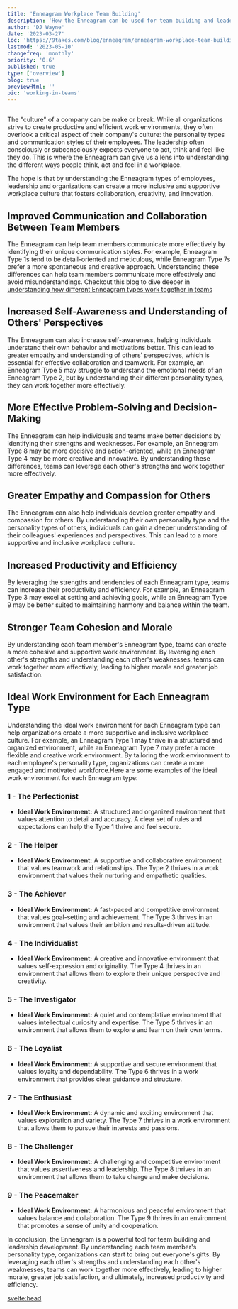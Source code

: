```yaml
---
title: 'Enneagram Workplace Team Building'
description: 'How the Enneagram can be used for team building and leadership development'
author: 'DJ Wayne'
date: '2023-03-27'
loc: 'https://9takes.com/blog/enneagram/enneagram-workplace-team-building'
lastmod: '2023-05-10'
changefreq: 'monthly'
priority: '0.6'
published: true
type: ['overview']
blog: true
previewHtml: ''
pic: 'working-in-teams'
---
```


<script>
	import  PopCard  from "../../lib/components/atoms/PopCard.svelte";
</script>
<div style="display: flex;
    justify-content: center;">
<PopCard
		image={`/blogs/working-in-teams.webp`}
		showIcon={false}
		displayText=""
		altText="People working in teams"
		subtext=""
	/>
</div>

<p class="firstLetter">The "culture" of a company can be make or break. While all organizations strive to create productive and efficient work environments, they often overlook a critical aspect of their company's culture: the personality types and communication styles of their employees. The leadership often consciously or subconsciously expects everyone to act, think and feel like they do. This is where the Enneagram can give us a lens into understanding the different ways people think, act and feel in a workplace.</p>

The hope is that by understanding the Enneagram types of employees, leadership and organizations can create a more inclusive and supportive workplace culture that fosters collaboration, creativity, and innovation.

## Improved Communication and Collaboration Between Team Members

The Enneagram can help team members communicate more effectively by identifying their unique communication styles. For example, Enneagram Type 1s tend to be detail-oriented and meticulous, while Enneagram Type 7s prefer a more spontaneous and creative approach. Understanding these differences can help team members communicate more effectively and avoid misunderstandings. Checkout this blog to dive deeper in <a href="enneagram-types-working-in-teams" >understanding how different Enneagram types work together in teams</a>

## Increased Self-Awareness and Understanding of Others' Perspectives

The Enneagram can also increase self-awareness, helping individuals understand their own behavior and motivations better. This can lead to greater empathy and understanding of others' perspectives, which is essential for effective collaboration and teamwork. For example, an Enneagram Type 5 may struggle to understand the emotional needs of an Enneagram Type 2, but by understanding their different personality types, they can work together more effectively.

## More Effective Problem-Solving and Decision-Making

The Enneagram can help individuals and teams make better decisions by identifying their strengths and weaknesses. For example, an Enneagram Type 8 may be more decisive and action-oriented, while an Enneagram Type 4 may be more creative and innovative. By understanding these differences, teams can leverage each other's strengths and work together more effectively.

## Greater Empathy and Compassion for Others

The Enneagram can also help individuals develop greater empathy and compassion for others. By understanding their own personality type and the personality types of others, individuals can gain a deeper understanding of their colleagues' experiences and perspectives. This can lead to a more supportive and inclusive workplace culture.

## Increased Productivity and Efficiency

By leveraging the strengths and tendencies of each Enneagram type, teams can increase their productivity and efficiency. For example, an Enneagram Type 3 may excel at setting and achieving goals, while an Enneagram Type 9 may be better suited to maintaining harmony and balance within the team.

## Stronger Team Cohesion and Morale

By understanding each team member's Enneagram type, teams can create a more cohesive and supportive work environment. By leveraging each other's strengths and understanding each other's weaknesses, teams can work together more effectively, leading to higher morale and greater job satisfaction.

## Ideal Work Environment for Each Enneagram Type

Understanding the ideal work environment for each Enneagram type can help organizations create a more supportive and inclusive workplace culture. For example, an Enneagram Type 1 may thrive in a structured and organized environment, while an Enneagram Type 7 may prefer a more flexible and creative work environment. By tailoring the work environment to each employee's personality type, organizations can create a more engaged and motivated workforce.Here are some examples of the ideal work environment for each Enneagram type:

### 1 - The Perfectionist

- **Ideal Work Environment:** A structured and organized environment that values attention to detail and accuracy. A clear set of rules and expectations can help the Type 1 thrive and feel secure.

### 2 - The Helper

- **Ideal Work Environment:** A supportive and collaborative environment that values teamwork and relationships. The Type 2 thrives in a work environment that values their nurturing and empathetic qualities.

### 3 - The Achiever

- **Ideal Work Environment:** A fast-paced and competitive environment that values goal-setting and achievement. The Type 3 thrives in an environment that values their ambition and results-driven attitude.

### 4 - The Individualist

- **Ideal Work Environment:** A creative and innovative environment that values self-expression and originality. The Type 4 thrives in an environment that allows them to explore their unique perspective and creativity.

### 5 - The Investigator

- **Ideal Work Environment:** A quiet and contemplative environment that values intellectual curiosity and expertise. The Type 5 thrives in an environment that allows them to explore and learn on their own terms.

### 6 - The Loyalist

- **Ideal Work Environment:** A supportive and secure environment that values loyalty and dependability. The Type 6 thrives in a work environment that provides clear guidance and structure.

### 7 - The Enthusiast

- **Ideal Work Environment:** A dynamic and exciting environment that values exploration and variety. The Type 7 thrives in a work environment that allows them to pursue their interests and passions.

### 8 - The Challenger

- **Ideal Work Environment:** A challenging and competitive environment that values assertiveness and leadership. The Type 8 thrives in an environment that allows them to take charge and make decisions.

### 9 - The Peacemaker

- **Ideal Work Environment:** A harmonious and peaceful environment that values balance and collaboration. The Type 9 thrives in an environment that promotes a sense of unity and cooperation.

In conclusion, the Enneagram is a powerful tool for team building and leadership development. By understanding each team member's personality type, organizations can start to bring out everyone's gifts. By leveraging each other's strengths and understanding each other's weaknesses, teams can work together more effectively, leading to higher morale, greater job satisfaction, and ultimately, increased productivity and efficiency.

<svelte:head>

<meta property="og:image" content="https://9takes.com/blogs/working-in-teams.webp" />
  <link rel="canonical" href="https://9takes.com/blog/enneagram/enneagram-workplace-team-building">
<script type="application/ld+json">
  {
		"@context": "http://schema.org",
		"@type": "BlogPosting",
		articleBody:
			"As organizations strive to create more productive and efficient work environments, they often overlook a critical aspect of their company"s culture: the personality types and communication styles of their employees. This is where the Enneagram can play a vital role in team building and leadership development. ...",
		articleSection: "Team Building",
		author: {
			"@type": "Person",
			name: "DJ Wayne",
			sameAs: [
				{
					"@id": "https://www.instagram.com/djwayne3/"
				},
				{
					"@id": "https://twitter.com/djwayne3"
				}
			]
		},
		dateModified: {
			"@type": "Date",
			"@value": "2023-03-01"
		},
		datePublished: {
			"@type": "Date",
			"@value": "2023-03-17"
		},
		description:
			"Learn how the Enneagram can help organizations create a more inclusive and supportive workplace culture that fosters collaboration, creativity, and innovation.",
		headline: "Using the Enneagram for Team Building and Leadership Development",
		image: {
			"@type": "ImageObject",
			height: "630",
			url: {
				"@id": "https://9takes.com/blogs/working-in-teams.webp"
			},
			width: "1200"
		},
		mainEntityOfPage: {
			"@id": "https://9takes.com/blog/enneagram/enneagram-workplace-team-building",
			"@type": "WebPage"
		},
		publisher: {
			"@type": "Organization",
			sameAs: [
				{
					"@id": "https://www.instagram.com/9takesdotcom/"
				},
				{
					"@id": "https://twitter.com/9takesdotcom"
				}
			],
			logo: {
				"@type": "ImageObject",
				url: {
					"@id": "https://9takes.com/brand/darkRubix.png"
				}
			},
			name: "9takes"
		}
	};
</script>
</svelte:head>
